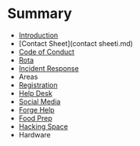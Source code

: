 # Summary

* [Introduction](README.md)
* [Contact Sheet](contact sheeti.md)
* [Code of Conduct](code_of_conduct.md)
* [Rota](rota.md)
* [Incident Response](incident_response.md)
* Areas
* [Registration](areas/registration.md)
* [Help Desk](areas/help_desk.md)
* [Social Media](areas/social_media.md)
* [Forge Help](areas/forge_help.md)
* [Food Prep](areas/food_prep.md)
* [Hacking Space](areas/hacking_space.md)
* Hardware

